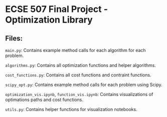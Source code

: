 # ECSE 507 Final Project - Optimization Library

## Files:
<code>main.py</code>: Contains example method calls for each algorithm for each problem.

<code>algorithms.py</code>: Contains all optimization functions and helper algorithms.

<code>cost_functions.py</code>: Contains all cost functions and contraint functions.

<code>scipy_opt.py</code>: Contains example method calls for each problem using Scipy.

<code>optimization_vis.ipynb</code>, <code>function_vis.ipynb</code>: Contains visualizations of optimations paths and cost functions.

<code>utils.py</code>: Contains helper functions for visualization notebooks.
